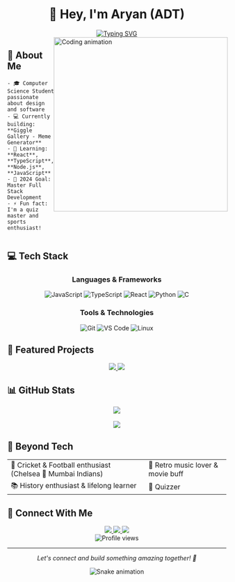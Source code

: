 # <div align="center">👋 Hey, I'm Aryan (ADT)</div>

<div align="center">
  <a href="https://git.io/typing-svg">
    <img src="https://readme-typing-svg.demolab.com?font=Fira+Code&weight=600&size=28&duration=4000&pause=1000&color=6C63FF&center=true&vCenter=true&width=435&lines=Frontend+Developer;Problem+Solver;Full+Stack+Enthusiast" alt="Typing SVG" />
  </a>
</div>

<div style="display: flex;">
  <div style="flex: 1;">
    <h2>🚀 About Me</h2>
    
    - 🎓 Computer Science Student passionate about design and software
    - 💻 Currently building: **Giggle Gallery - Meme Generator**
    - 🌱 Learning: **React**, **TypeScript**, **Node.js**, **JavaScript**
    - 🎯 2024 Goal: Master Full Stack Development
    - ⚡ Fun fact: I'm a quiz master and sports enthusiast!
  </div>
  <div style="flex: 1;">
    <img width="400" src="https://user-images.githubusercontent.com/74038190/229223263-cf2e4b07-2615-4f87-9c38-e37600f8381a.gif" alt="Coding animation">
  </div>
</div>

## 💻 Tech Stack

<div align="center">

### Languages & Frameworks
![JavaScript](https://img.shields.io/badge/JavaScript-F7DF1E?style=for-the-badge&logo=javascript&logoColor=black)
![TypeScript](https://img.shields.io/badge/TypeScript-007ACC?style=for-the-badge&logo=typescript&logoColor=white)
![React](https://img.shields.io/badge/React-20232A?style=for-the-badge&logo=react&logoColor=61DAFB)
![Python](https://img.shields.io/badge/Python-3776AB?style=for-the-badge&logo=python&logoColor=white)
![C](https://img.shields.io/badge/C-00599C?style=for-the-badge&logo=c&logoColor=white)

### Tools & Technologies
![Git](https://img.shields.io/badge/Git-F05032?style=for-the-badge&logo=git&logoColor=white)
![VS Code](https://img.shields.io/badge/VS_Code-0078D4?style=for-the-badge&logo=visual%20studio%20code&logoColor=white)
![Linux](https://img.shields.io/badge/Linux-FCC624?style=for-the-badge&logo=linux&logoColor=black)

</div>

## 🌟 Featured Projects

<div align="center">
  <a href="https://github.com/aryandevtyagi10/Cloudy-with-a-Chance-of-Thunder">
    <img src="https://github-readme-stats.vercel.app/api/pin/?username=aryandevtyagi10&repo=Cloudy-with-a-Chance-of-Thunder&theme=tokyonight" />
  </a>
  <a href="https://github.com/aryandevtyagi10/GoGreen">
    <img src="https://github-readme-stats.vercel.app/api/pin/?username=aryandevtyagi10&repo=GoGreen&theme=tokyonight" />
  </a>
</div>

## 📊 GitHub Stats

<div align="center">
  <img src="https://github-readme-streak-stats.herokuapp.com/?user=aryandevtyagi10&theme=tokyonight&hide_border=true" />
  <br><br>
  <img src="https://github-readme-stats.vercel.app/api?username=aryandevtyagi10&show_icons=true&theme=tokyonight&hide_border=true" />
</div>

## 🎯 Beyond Tech

<table>
  <tr>
    <td>🏏 Cricket & Football enthusiast (Chelsea 💙 Mumbai Indians)</td>
    <td>🎵 Retro music lover & movie buff</td>
  </tr>
  <tr>
    <td>📚 History enthusiast & lifelong learner</td>
    <td>📜 Quizzer</td>
  </tr>
</table>

## 🤝 Connect With Me

<div align="center">
  <a href="mailto:aryandevtyagi2004@gmail.com">
    <img src="https://img.shields.io/badge/Gmail-D14836?style=for-the-badge&logo=gmail&logoColor=white" />
  </a>
  <a href="https://www.linkedin.com/in/aryan-dev-tyagi">
    <img src="https://img.shields.io/badge/LinkedIn-0077B5?style=for-the-badge&logo=linkedin&logoColor=white" />
  </a>
  <a href="https://twitter.com/EleventyOne1111">
    <img src="https://img.shields.io/badge/Twitter-1DA1F2?style=for-the-badge&logo=twitter&logoColor=white" />
  </a>
</div>

<div align="center">
  <img src="https://komarev.com/ghpvc/?username=aryandevtyagi10&style=flat-square&color=blue" alt="Profile views"/>
</div>

---

<div align="center">
  <i>Let's connect and build something amazing together! 🚀</i>
  
  ![Snake animation](https://github.com/aryandevtyagi10/aryandevtyagi10/blob/output/github-contribution-grid-snake.svg)
</div>
